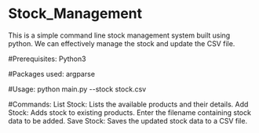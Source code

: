 # Stock_Management

This is a simple command line stock management system built using python. We can effectively manage the stock and update the CSV file.

#Prerequisites:
Python3

#Packages used:
argparse

#Usage:
python main.py --stock stock.csv

#Commands:
List Stock: Lists the available products and their details.
Add Stock: Adds stock to existing products. Enter the filename containing stock data to be added.
Save Stock: Saves the updated stock data to a CSV file.

